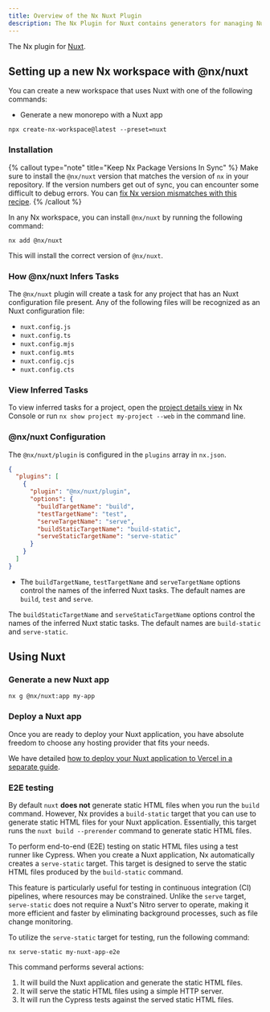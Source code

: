 ```yaml
---
title: Overview of the Nx Nuxt Plugin
description: The Nx Plugin for Nuxt contains generators for managing Nuxt applications within a Nx workspace. This page also explains how to configure Nuxt on your Nx workspace.
---
```


The Nx plugin for [Nuxt](https://nuxt.com/).

## Setting up a new Nx workspace with @nx/nuxt

You can create a new workspace that uses Nuxt with one of the following commands:

- Generate a new monorepo with a Nuxt app

```shell
npx create-nx-workspace@latest --preset=nuxt
```

### Installation

{% callout type="note" title="Keep Nx Package Versions In Sync" %}
Make sure to install the `@nx/nuxt` version that matches the version of `nx` in your repository. If the version numbers get out of sync, you can encounter some difficult to debug errors. You can [fix Nx version mismatches with this recipe](/recipes/tips-n-tricks/keep-nx-versions-in-sync).
{% /callout %}

In any Nx workspace, you can install `@nx/nuxt` by running the following command:

```shell {% skipRescope=true %}
nx add @nx/nuxt
```

This will install the correct version of `@nx/nuxt`.

### How @nx/nuxt Infers Tasks

The `@nx/nuxt` plugin will create a task for any project that has an Nuxt configuration file present. Any of the following files will be recognized as an Nuxt configuration file:

- `nuxt.config.js`
- `nuxt.config.ts`
- `nuxt.config.mjs`
- `nuxt.config.mts`
- `nuxt.config.cjs`
- `nuxt.config.cts`

### View Inferred Tasks

To view inferred tasks for a project, open the [project details view](/concepts/inferred-tasks) in Nx Console or run `nx show project my-project --web` in the command line.

### @nx/nuxt Configuration

The `@nx/nuxt/plugin` is configured in the `plugins` array in `nx.json`.

```json {% fileName="nx.json" %}
{
  "plugins": [
    {
      "plugin": "@nx/nuxt/plugin",
      "options": {
        "buildTargetName": "build",
        "testTargetName": "test",
        "serveTargetName": "serve",
        "buildStaticTargetName": "build-static",
        "serveStaticTargetName": "serve-static"
      }
    }
  ]
}
```

- The `buildTargetName`, `testTargetName` and `serveTargetName` options control the names of the inferred Nuxt tasks. The default names are `build`, `test` and `serve`.

The `buildStaticTargetName` and `serveStaticTargetName` options control the names of the inferred Nuxt static tasks. The default names are `build-static` and `serve-static`.

## Using Nuxt

### Generate a new Nuxt app

```shell
nx g @nx/nuxt:app my-app
```

### Deploy a Nuxt app

Once you are ready to deploy your Nuxt application, you have absolute freedom to choose any hosting provider that fits your needs.

We have detailed [how to deploy your Nuxt application to Vercel in a separate guide](/recipes/nuxt/deploy-nuxt-to-vercel).

### E2E testing

By default `nuxt` **does not** generate static HTML files when you run the `build` command. However, Nx provides a `build-static` target that you can use to generate static HTML files for your Nuxt application. Essentially, this target runs the `nuxt build --prerender` command to generate static HTML files.

To perform end-to-end (E2E) testing on static HTML files using a test runner like Cypress. When you create a Nuxt application, Nx automatically creates a `serve-static` target. This target is designed to serve the static HTML files produced by the `build-static` command.

This feature is particularly useful for testing in continuous integration (CI) pipelines, where resources may be constrained. Unlike the `serve` target, `serve-static` does not require a Nuxt's Nitro server to operate, making it more efficient and faster by eliminating background processes, such as file change monitoring.

To utilize the `serve-static` target for testing, run the following command:

```shell
nx serve-static my-nuxt-app-e2e
```

This command performs several actions:

1. It will build the Nuxt application and generate the static HTML files.
2. It will serve the static HTML files using a simple HTTP server.
3. It will run the Cypress tests against the served static HTML files.
